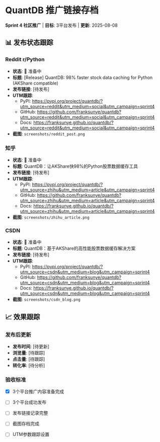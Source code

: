 # QuantDB 推广链接存档

**Sprint 4 社区推广** | **目标**: 3平台发布 | **更新**: 2025-08-08

## 📊 发布状态跟踪

### Reddit r/Python
- **状态**: 🔄 准备中
- **标题**: [Release] QuantDB: 98% faster stock data caching for Python (AKShare compatible)
- **发布链接**: [待发布]
- **UTM跟踪**:
  - PyPI: https://pypi.org/project/quantdb/?utm_source=reddit&utm_medium=social&utm_campaign=sprint4
  - GitHub: https://github.com/franksunye/quantdb?utm_source=reddit&utm_medium=social&utm_campaign=sprint4
  - Docs: https://franksunye.github.io/quantdb/?utm_source=reddit&utm_medium=social&utm_campaign=sprint4
- **截图**: `screenshots/reddit_post.png`

### 知乎
- **状态**: 🔄 准备中
- **标题**: QuantDB：让AKShare快98%的Python股票数据缓存工具
- **发布链接**: [待发布]
- **UTM跟踪**:
  - PyPI: https://pypi.org/project/quantdb/?utm_source=zhihu&utm_medium=article&utm_campaign=sprint4
  - GitHub: https://github.com/franksunye/quantdb?utm_source=zhihu&utm_medium=article&utm_campaign=sprint4
  - Docs: https://franksunye.github.io/quantdb/?utm_source=zhihu&utm_medium=article&utm_campaign=sprint4
- **截图**: `screenshots/zhihu_article.png`

### CSDN
- **状态**: 🔄 准备中
- **标题**: QuantDB：基于AKShare的高性能股票数据缓存解决方案
- **发布链接**: [待发布]
- **UTM跟踪**:
  - PyPI: https://pypi.org/project/quantdb/?utm_source=csdn&utm_medium=blog&utm_campaign=sprint4
  - GitHub: https://github.com/franksunye/quantdb?utm_source=csdn&utm_medium=blog&utm_campaign=sprint4
  - Docs: https://franksunye.github.io/quantdb/?utm_source=csdn&utm_medium=blog&utm_campaign=sprint4
- **截图**: `screenshots/csdn_blog.png`

## 📈 效果跟踪

### 发布后更新
- **发布时间**: [待更新]
- **浏览量**: [待跟踪]
- **点击量**: [待跟踪]
- **转化率**: [待分析]

### 验收标准
- [x] 3个平台推广内容准备完成
- [ ] 3个平台成功发布
- [ ] 发布链接记录完整
- [ ] 截图存档完成
- [ ] UTM参数跟踪设置

